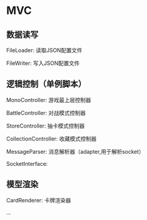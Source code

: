 # MVC

## 数据读写

FileLoader: 读取JSON配置文件

FileWriter: 写入JSON配置文件

## 逻辑控制（单例脚本）

MonoController: 游戏最上层控制器

BattleController: 对战模式控制器

StoreController: 抽卡模式控制器

CollectionController: 收藏模式控制器

MessageParser: 消息解析器（adapter,用于解析socket）

SocketInterface: 

## 模型渲染

CardRenderer: 卡牌渲染器

...

